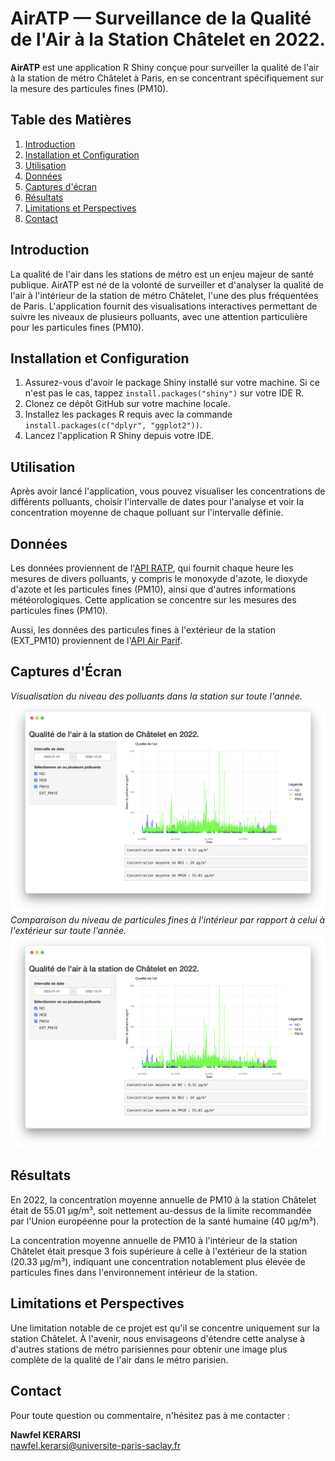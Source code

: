 # AirATP — Surveillance de la Qualité de l'Air à la Station Châtelet en 2022.

**AirATP** est une application R Shiny conçue pour surveiller la qualité de l'air à la station de métro Châtelet à Paris, en se concentrant spécifiquement sur la mesure des particules fines (PM10).

## Table des Matières

1. [Introduction](#introduction)
2. [Installation et Configuration](#installation-et-configuration)
3. [Utilisation](#utilisation)
4. [Données](#données)
5. [Captures d'écran](#captures-décran)
6. [Résultats](#résultats)
7. [Limitations et Perspectives](#limitations-et-perspectives)
8. [Contact](#contact)

## Introduction

La qualité de l'air dans les stations de métro est un enjeu majeur de santé publique. AirATP est né de la volonté de surveiller et d'analyser la qualité de l'air à l'intérieur de la station de métro Châtelet, l'une des plus fréquentées de Paris. L'application fournit des visualisations interactives permettant de suivre les niveaux de plusieurs polluants, avec une attention particulière pour les particules fines (PM10).

## Installation et Configuration

1. Assurez-vous d'avoir le package Shiny installé sur votre machine. 
Si ce n'est pas le cas, tappez ```install.packages("shiny")``` sur votre IDE R.
2. Clonez ce dépôt GitHub sur votre machine locale.
3. Installez les packages R requis avec la commande `install.packages(c("dplyr", "ggplot2"))`.
4. Lancez l'application R Shiny depuis votre IDE.

## Utilisation

Après avoir lancé l'application, vous pouvez visualiser les concentrations de différents polluants, choisir l'intervalle de dates pour l'analyse et voir la concentration moyenne de chaque polluant sur l'intervalle définie. 

## Données

Les données proviennent de l'[API RATP](https://data.ratp.fr/page/temps-reel/), qui fournit chaque heure les mesures de divers polluants, y compris le monoxyde d'azote, le dioxyde d'azote et les particules fines (PM10), ainsi que d'autres informations météorologiques. Cette application se concentre sur les mesures des particules fines (PM10).

Aussi, les données des particules fines à l'extérieur de la station (EXT_PM10) proviennent de l'[API Air Parif](https://data-airparif-asso.opendata.arcgis.com/datasets/2022-pm10/explore).



## Captures d'Écran
*Visualisation du niveau des polluants dans la station sur toute l'année.*
![screenshot](src/screen1.png)
*Comparaison du niveau de particules fines à l'intérieur par rapport à celui à l'extérieur sur toute l'année.*
![screenshot](src/screen1.png)

## Résultats

En 2022, la concentration moyenne annuelle de PM10 à la station Châtelet était de 55.01 µg/m³, soit nettement au-dessus de la limite recommandée par l'Union européenne pour la protection de la santé humaine (40 µg/m³).

La concentration moyenne annuelle de PM10 à l'intérieur de la station Châtelet était presque 3 fois supérieure à celle à l'extérieur de la station (20.33 µg/m³), indiquant une concentration notablement plus élevée de particules fines dans l'environnement intérieur de la station.

## Limitations et Perspectives

Une limitation notable de ce projet est qu'il se concentre uniquement sur la station Châtelet. À l'avenir, nous envisageons d'étendre cette analyse à d'autres stations de métro parisiennes pour obtenir une image plus complète de la qualité de l'air dans le métro parisien.

## Contact

Pour toute question ou commentaire, n'hésitez pas à me contacter :

**Nawfel KERARSI**\
[nawfel.kerarsi@universite-paris-saclay.fr](mailto:nawfel.kerarsi@universite-paris-saclay.fr)